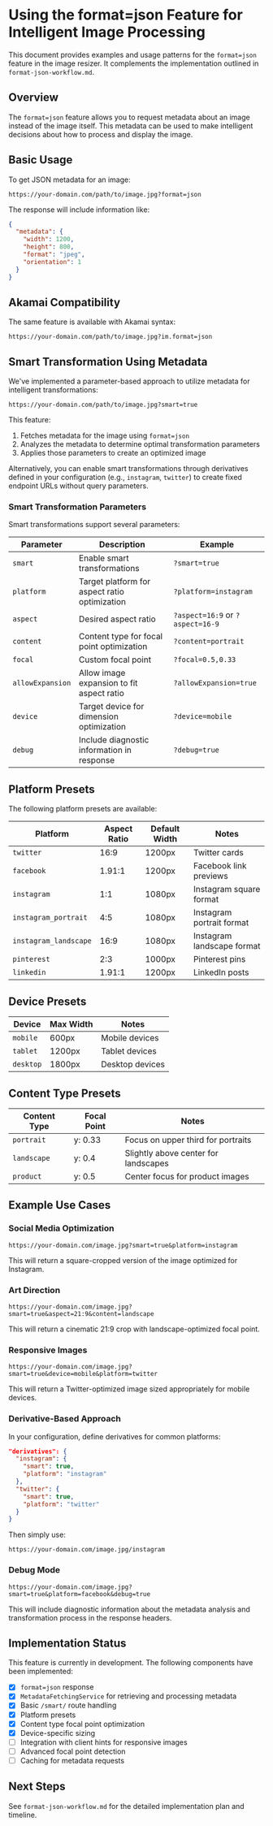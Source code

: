 # Using the format=json Feature for Intelligent Image Processing

This document provides examples and usage patterns for the `format=json` feature in the image resizer. It complements the implementation outlined in `format-json-workflow.md`.

## Overview

The `format=json` feature allows you to request metadata about an image instead of the image itself. This metadata can be used to make intelligent decisions about how to process and display the image.

## Basic Usage

To get JSON metadata for an image:

```
https://your-domain.com/path/to/image.jpg?format=json
```

The response will include information like:

```json
{
  "metadata": {
    "width": 1200,
    "height": 800,
    "format": "jpeg",
    "orientation": 1
  }
}
```

## Akamai Compatibility

The same feature is available with Akamai syntax:

```
https://your-domain.com/path/to/image.jpg?im.format=json
```

## Smart Transformation Using Metadata

We've implemented a parameter-based approach to utilize metadata for intelligent transformations:

```
https://your-domain.com/path/to/image.jpg?smart=true
```

This feature:

1. Fetches metadata for the image using `format=json`
2. Analyzes the metadata to determine optimal transformation parameters
3. Applies those parameters to create an optimized image

Alternatively, you can enable smart transformations through derivatives defined in your configuration (e.g., `instagram`, `twitter`) to create fixed endpoint URLs without query parameters.

### Smart Transformation Parameters

Smart transformations support several parameters:

| Parameter | Description | Example |
|-----------|-------------|---------|
| `smart` | Enable smart transformations | `?smart=true` |
| `platform` | Target platform for aspect ratio optimization | `?platform=instagram` |
| `aspect` | Desired aspect ratio | `?aspect=16:9` or `?aspect=16-9` |
| `content` | Content type for focal point optimization | `?content=portrait` |
| `focal` | Custom focal point | `?focal=0.5,0.33` |
| `allowExpansion` | Allow image expansion to fit aspect ratio | `?allowExpansion=true` |
| `device` | Target device for dimension optimization | `?device=mobile` |
| `debug` | Include diagnostic information in response | `?debug=true` |

## Platform Presets

The following platform presets are available:

| Platform | Aspect Ratio | Default Width | Notes |
|----------|-------------|--------------|-------|
| `twitter` | 16:9 | 1200px | Twitter cards |
| `facebook` | 1.91:1 | 1200px | Facebook link previews |
| `instagram` | 1:1 | 1080px | Instagram square format |
| `instagram_portrait` | 4:5 | 1080px | Instagram portrait format |
| `instagram_landscape` | 16:9 | 1080px | Instagram landscape format |
| `pinterest` | 2:3 | 1000px | Pinterest pins |
| `linkedin` | 1.91:1 | 1200px | LinkedIn posts |

## Device Presets

| Device | Max Width | Notes |
|--------|-----------|-------|
| `mobile` | 600px | Mobile devices |
| `tablet` | 1200px | Tablet devices |
| `desktop` | 1800px | Desktop devices |

## Content Type Presets

| Content Type | Focal Point | Notes |
|--------------|-------------|-------|
| `portrait` | y: 0.33 | Focus on upper third for portraits |
| `landscape` | y: 0.4 | Slightly above center for landscapes |
| `product` | y: 0.5 | Center focus for product images |

## Example Use Cases

### Social Media Optimization

```
https://your-domain.com/image.jpg?smart=true&platform=instagram
```

This will return a square-cropped version of the image optimized for Instagram.

### Art Direction

```
https://your-domain.com/image.jpg?smart=true&aspect=21:9&content=landscape
```

This will return a cinematic 21:9 crop with landscape-optimized focal point.

### Responsive Images

```
https://your-domain.com/image.jpg?smart=true&device=mobile&platform=twitter
```

This will return a Twitter-optimized image sized appropriately for mobile devices.

### Derivative-Based Approach

In your configuration, define derivatives for common platforms:

```json
"derivatives": {
  "instagram": {
    "smart": true,
    "platform": "instagram"
  },
  "twitter": {
    "smart": true,
    "platform": "twitter"
  }
}
```

Then simply use:

```
https://your-domain.com/image.jpg/instagram
```

### Debug Mode

```
https://your-domain.com/image.jpg?smart=true&platform=facebook&debug=true
```

This will include diagnostic information about the metadata analysis and transformation process in the response headers.

## Implementation Status

This feature is currently in development. The following components have been implemented:

- [x] `format=json` response
- [x] `MetadataFetchingService` for retrieving and processing metadata
- [x] Basic `/smart/` route handling
- [x] Platform presets
- [x] Content type focal point optimization
- [x] Device-specific sizing
- [ ] Integration with client hints for responsive images
- [ ] Advanced focal point detection
- [ ] Caching for metadata requests

## Next Steps

See `format-json-workflow.md` for the detailed implementation plan and timeline.